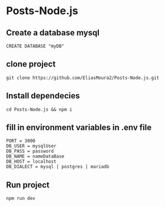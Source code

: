 # Posts-Node.js

## Create a database mysql
```
CREATE DATABASE "myDB"
```
## clone project
```
git clone https://github.com/EliasMoura2/Posts-Node.js.git
```
## Install dependecies
```
cd Posts-Node.js && npm i
```
## fill in environment variables in .env file
```
PORT = 3000
DB_USER = mysqlUser
DB_PASS = password
DB_NAME = nameDataBase
DB_HOST = localhost
DB_DIALECT = mysql | postgres | mariadb
```

## Run project
```
npm run dev
```

